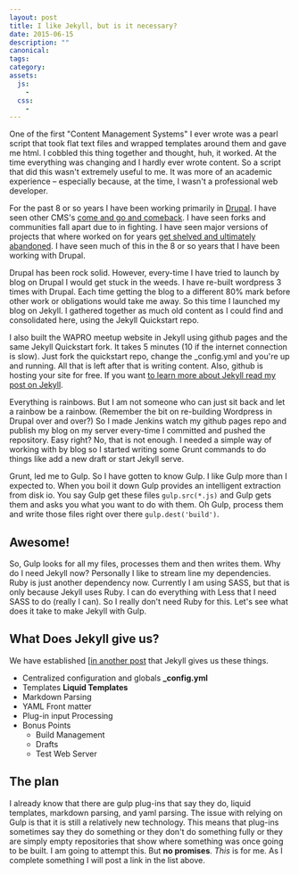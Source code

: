 ```yaml
---
layout: post
title: I like Jekyll, but is it necessary?
date: 2015-06-15
description: ""
canonical:
tags:
category:
assets:
  js:
    -
  css:
    -
---
```


One of the first "Content Management Systems" I ever wrote was a pearl script that took flat text files and wrapped templates around them and gave me html. I cobbled this thing together and thought, huh, it worked. At the time  everything was changing and I hardly ever wrote content. So a script that did this wasn't extremely useful to me. It was more of an academic experience &ndash; especially because, at the time, I wasn't a professional web developer.

For the past 8 or so years I have been working primarily in [Drupal](https://www.drupal.org). I have seen other CMS's [come and go and comeback](http://www.joomla.com). I have seen forks and communities fall apart due to in fighting. I have seen major versions of projects that where worked on for years [get shelved and ultimately abandoned](http://www.exult.sf.net). I have seen much of this in the 8 or so years that I have been working with Drupal.

Drupal has been rock solid. However, every-time I have tried to launch by blog on Drupal I would get stuck in the weeds. I have re-built wordpress 3 times with Drupal. Each time getting the blog to a different 80% mark before other work or obligations would take me away. So this time I launched my blog on Jekyll. I gathered together as much old content as I could find and consolidated here, using the Jekyll Quickstart repo.

I also built the WAPRO meetup website in Jekyll using github pages and the same Jekyll Quickstart fork. It takes 5 minutes (10 if the internet connection is slow). Just fork the quickstart repo, change the _config.yml and you're up and running. All that is left after that is writing content. Also, github is hosting your site for free. If you want [to learn more about Jekyll read my post on Jekyll](/posts/2015/01/27/drupal-or-wordpress-why-not-jekyll.html).

Everything is rainbows. But I am not someone who can just sit back and let a rainbow be a rainbow. (Remember the bit on re-building Wordpress in Drupal over and over?) So I made Jenkins watch my github pages repo and publish my blog on my server every-time I committed and pushed the repository. Easy right? No, that is not enough. I needed a simple way of working with by blog so I started writing some Grunt commands to do things like add a new draft or start Jekyll serve.

Grunt, led me to Gulp. So I have gotten to know Gulp. I like Gulp more than I expected to. When you boil it down Gulp provides an intelligent extraction from disk io. You say Gulp get these files ```gulp.src(*.js)``` and Gulp gets them and asks you what you want to do with them. Oh Gulp, process them and write those files right over there ```gulp.dest('build')```.

## Awesome!

So, Gulp looks for all my files, processes them and then writes them. Why do I need Jekyll now? Personally I like to stream line my dependencies. Ruby is just another dependency now. Currently I am using SASS, but that is only because Jekyll uses Ruby. I can do everything with Less that I need SASS to do (really I can). So I really don't need Ruby for this. Let's see what does it take to make Jekyll with Gulp.

## What Does Jekyll give us?

We have established [[in another post](/posts/2015/01/27/drupal-or-wordpress-why-not-jekyll.html) that Jekyll gives us these things.

 - Centralized configuration and globals **_config.yml**
 - Templates **Liquid Templates**
 - Markdown Parsing
 - YAML Front matter
 - Plug-in input Processing
 - Bonus Points
    - Build Management
    - Drafts
    - Test Web Server

## The plan

I already know that there are gulp plug-ins that say they do, liquid templates, markdown parsing, and yaml parsing. The issue with relying on Gulp is that it is still a relatively new technology. This means that plug-ins sometimes say they do something or they don't do something fully or they are simply empty repositories that show where something was once going to be built. I am going to attempt this. But **no promises**. _This_ is for me. As I complete something I will post a link in the list above.
